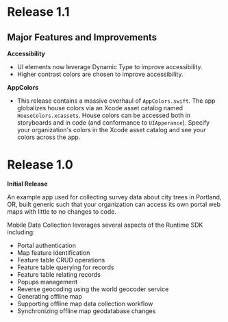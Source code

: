 # Release 1.1

## Major Features and Improvements

**Accessibility**

- UI elements now leverage Dynamic Type to improve accessibility.
- Higher contrast colors are chosen to improve accessibility.

**AppColors**

- This release contains a massive overhaul of `AppColors.swift`. The app globalizes house colors via an Xcode asset catalog named `HouseColors.xcassets`. House colors can be accessed both in storyboards and in code (and conformance to `UIApperance`). Specify your organization's colors in the Xcode asset catalog and see your colors across the app.

# Release 1.0

**Initial Release**

An example app used for collecting survey data about city trees in Portland, OR, built generic such that your organization can access its own portal web maps with little to no changes to code.

Mobile Data Collection leverages several aspects of the Runtime SDK including:

- Portal authentication
- Map feature identification
- Feature table CRUD operations
- Feature table querying for records
- Feature table relating records
- Popups management
- Reverse geocoding using the world geocoder service
- Generating offline map
- Supporting offline map data collection workflow
- Synchronizing offline map geodatabase changes
